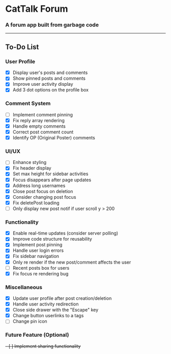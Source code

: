 # CatTalk Forum

### **A forum app built from garbage code**

---

## To-Do List

### User Profile
- [x] Display user's posts and comments
- [x] Show pinned posts and comments
- [x] Improve user activity display
- [x] Add 3 dot options on the profile box

### Comment System
- [ ] Implement comment pinning
- [x] Fix reply array rendering
- [x] Handle empty comments
- [x] Correct post comment count
- [x] Identify OP (Original Poster) comments

### UI/UX
- [ ] Enhance styling
- [x] Fix header display
- [x] Set max height for sidebar activities
- [x] Focus disappears after page updates
- [x] Address long usernames
- [x] Close post focus on deletion
- [x] Consider changing post focus
- [x] Fix deletePost loading
- [ ] Only display new post notif if user scroll y > 200
### Functionality
- [x] Enable real-time updates (consider server polling)
- [x] Improve code structure for reusability
- [x] Implement post pinning
- [x] Handle user login errors
- [x] Fix sidebar navigation
- [x] Only re render if the new post/comment affects the user 
- [ ] Recent posts box for users
- [x] Fix focus re rendering bug

### Miscellaneous
- [x] Update user profile after post creation/deletion
- [x] Handle user activity redirection
- [x] Close side drawer with the "Escape" key
- [x] Change button userlinks to a tags
- [ ] Change pin icon
### Future Feature (Optional)
~~- [ ] Implement sharing functionality~~

